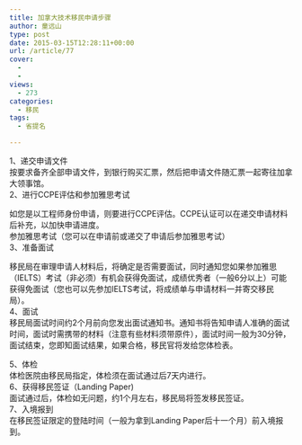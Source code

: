 ```yaml
---
title: 加拿大技术移民申请步骤
author: 童远山
type: post
date: 2015-03-15T12:28:11+00:00
url: /article/77
cover:
  - 
  - 
views:
  - 273
categories:
  - 移民
tags:
  - 省提名

---
```

1、递交申请文件  
按要求备齐全部申请文件，到银行购买汇票，然后把申请文件随汇票一起寄往加拿大领事馆。  
2、进行CCPE评估和参加雅思考试

如您是以工程师身份申请，则要进行CCPE评估。CCPE认证可以在递交申请材料后补充，以加快申请进度。  
参加雅思考试（您可以在申请前或递交了申请后参加雅思考试）  
3、准备面试

移民局在审理申请人材料后，将确定是否需要面试，同时通知您如果参加雅思（IELTS）考试（非必须）有机会获得免面试，成绩优秀者（一般6分以上）可能获得免面试（您也可以先参加IELTS考试，将成绩单与申请材料一并寄交移民局）。  
4、面试  
移民局面试时间约2个月前向您发出面试通知书。通知书将告知申请人准确的面试时间，面试时需携带的材料（注意有些材料须带原件），面试时间一般为30分钟，面试结束，您即知面试结果，如果合格，移民官将发给您体检表。

5、体检  
体检医院由移民局指定，体检须在面试通过后7天内进行。  
6、获得移民签证（Landing Paper)  
面试通过后，体检如无问题，约1个月左右，移民局将签发移民签证。  
7、入境报到  
在移民签证限定的登陆时间（一般为拿到Landing Paper后十一个月）前入境报到。